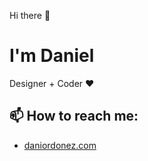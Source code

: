 Hi there 👋

# I'm Daniel

Designer + Coder ❤️

## 📫 How to reach me:
- [daniordonez.com](https://daniordonez.com/)
